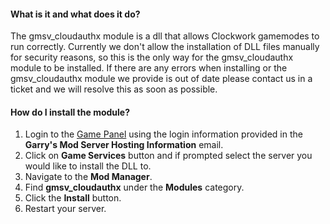 #### What is it and what does it do?
The gmsv_cloudauthx module is a dll that allows Clockwork gamemodes to run correctly. Currently we don't allow the installation of DLL files manually for security reasons, so this is the only way for the gmsv_cloudauthx module to be installed. If there are any errors when installing or the gmsv_cloudauthx module we provide is out of date please contact us in a ticket and we will resolve this as soon as possible.

#### How do I install the module?
1. Login to the [Game Panel](https://gamepanel.hexanenetworks.com) using the login information provided in the **Garry's Mod Server Hosting Information** email.
2. Click on **Game Services** button and if prompted select the server you would like to install the DLL to.
3. Navigate to the **Mod Manager**.
4. Find **gmsv_cloudauthx** under the **Modules** category.
5. Click the **Install** button.
6. Restart your server.